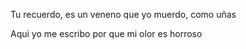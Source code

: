 Tu recuerdo, es un veneno
que yo muerdo, como uñas

Aqui yo me escribo
por que mi olor es horroso


